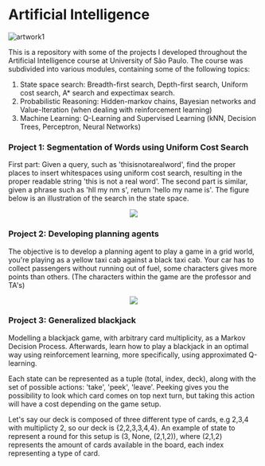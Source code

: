 # Artificial Intelligence

![artwork1](https://user-images.githubusercontent.com/25236592/60368707-f20d2480-99c7-11e9-8f0e-c748fc9daad4.png)

This is a repository with some of the projects I developed throughout the Artificial Intelligence course at University of São Paulo. The course was subdivided into various modules, containing some of the following topics:
1. State space search: Breadth-first search, Depth-first search, Uniform cost search, A* search and expectimax search.
2. Probabilistic Reasoning: Hidden-markov chains, Bayesian networks and Value-Iteration (when dealing with reinforcement learning)
3. Machine Learning: Q-Learning and Supervised Learning (kNN, Decision Trees, Perceptron, Neural Networks)


### Project 1: Segmentation of Words using Uniform Cost Search
First part: Given a query, such as 'thisisnotarealword', find the proper places to insert whitespaces using uniform cost search, resulting in the proper readable string 'this is not a real word'. The second part is similar, given a phrase such as 'hll my nm s', return 'hello my name is'. The figure below is an illustration of the search in the state space.

<p align="center">
  <img src="https://user-images.githubusercontent.com/25236592/60368925-7cee1f00-99c8-11e9-9d73-d2995195d35b.png">
</p>

### Project 2: Developing planning agents
The objective is to develop a planning agent to play a game in a grid world, you're playing as a yellow taxi cab against a black taxi cab. Your car has to collect passengers without running out of fuel, some characters gives more points than others. (The characters within the game are the professor and TA's)
<p align="center">
  <img src="https://user-images.githubusercontent.com/25236592/60371198-f25cee00-99ce-11e9-8e74-63b32db3b5f5.gif">
</p>

### Project 3: Generalized blackjack
Modelling a blackjack game, with arbitrary card multiplicity, as a Markov Decision Process. Afterwards, learn how to play a blackjack in an optimal way using reinforcement learning, more specifically, using approximated Q-learning.

Each state can be represented as a tuple (total, index, deck), along with the set of possible actions: 'take', 'peek', 'leave'. Peeking gives you the possibility to look which card comes on top next turn, but taking this action will have a cost depending on the game setup. 

Let's say our deck is composed of three different type of cards, e.g 2,3,4 with multiplicty 2, so our deck is {2,2,3,3,4,4}. An example of state to represent a round for this setup is (3, None, (2,1,2)), where (2,1,2) represents the amount of cards available in the board, each index representing a type of card.
